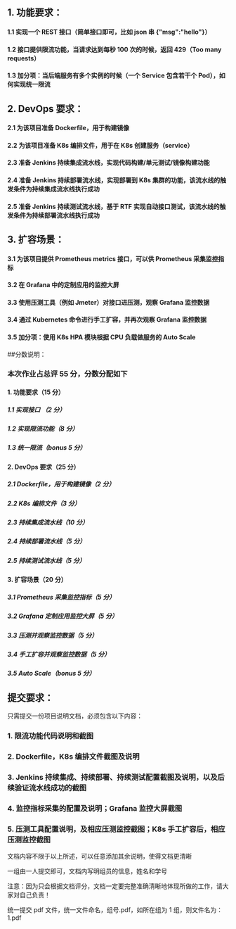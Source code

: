 ## 1. 功能要求：

#### 1.1 实现一个 REST 接口（简单接口即可，比如 json 串 {"msg":"hello"}）

#### 1.2 接口提供限流功能，当请求达到每秒 100 次的时候，返回 429（Too many requests）

#### 1.3 加分项：当后端服务有多个实例的时候（一个 Service 包含若干个 Pod），如何实现统一限流

## 2. DevOps 要求：

#### 2.1 为该项目准备 Dockerfile，用于构建镜像

#### 2.2 为该项目准备 K8s 编排文件，用于在 K8s 创建服务（service）

#### 2.3 准备 Jenkins 持续集成流水线，实现代码构建/单元测试/镜像构建功能

#### 2.4 准备 Jenkins 持续部署流水线，实现部署到 K8s 集群的功能，该流水线的触发条件为持续集成流水线执行成功

#### 2.5 准备 Jenkins 持续测试流水线，基于 RTF 实现自动接口测试，该流水线的触发条件为持续部署流水线执行成功

## 3. 扩容场景：

#### 3.1 为该项目提供 Prometheus metrics 接口，可以供 Prometheus 采集监控指标

#### 3.2 在 Grafana 中的定制应用的监控大屏

#### 3.3 使用压测工具（例如 Jmeter）对接口进压测，观察 Grafana 监控数据

#### 3.4 通过 Kubernetes 命令进行手工扩容，并再次观察 Grafana 监控数据

#### 3.5 加分项：使用 K8s HPA 模块根据 CPU 负载做服务的 Auto Scale

##分数说明：

### 本次作业占总评 55 分，分数分配如下

#### 1. 功能要求（15 分）

##### 1.1 实现接口 （2 分）

##### 1.2 实现限流功能（8 分）

##### 1.3 统一限流（bonus 5 分）

#### 2. DevOps 要求（25 分）

##### 2.1 Dockerfile，用于构建镜像（2 分）

##### 2.2 K8s 编排文件（3 分）

##### 2.3 持续集成流水线（10 分）

##### 2.4 持续部署流水线（5 分）

##### 2.5 持续测试流水线（5 分）

#### 3. 扩容场景（20 分）

##### 3.1 Prometheus 采集监控指标（5 分）

##### 3.2 Grafana 定制应用监控大屏（5 分）

##### 3.3 压测并观察监控数据（5 分）

##### 3.4 手工扩容并观察监控数据（5 分）

##### 3.5 Auto Scale（bonus 5 分）

## 提交要求：

只需提交一份项目说明文档，必须包含以下内容：

### 1. 限流功能代码说明和截图

### 2. Dockerfile，K8s 编排文件截图及说明

### 3. Jenkins 持续集成、持续部署、持续测试配置截图及说明，以及后续验证流水线成功的截图

### 4. 监控指标采集的配置及说明；Grafana 监控大屏截图

### 5. 压测工具配置说明，及相应压测监控截图；K8s 手工扩容后，相应压测监控截图

文档内容不限于以上所述，可以任意添加其余说明，使得文档更清晰

一组由一人提交即可，文档内写明组员的信息，姓名和学号

注意：因为只会根据文档评分，文档一定要完整准确清晰地体现所做的工作，请大家对自己负责！

统一提交 pdf 文件，统一文件命名，组号.pdf，如所在组为 1 组，则文件名为：1.pdf
